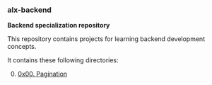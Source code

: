 ### alx-backend

__Backend specialization repository__

This repository contains projects for learning backend development concepts.

It contains these following directories:

0. [0x00. Pagination](https://github.com/8srael/alx-backend/tree/master/0x00-pagination)
